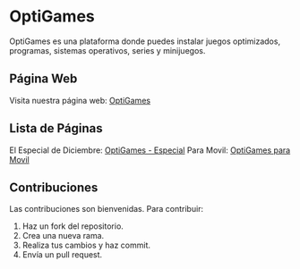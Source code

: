 # OptiGames

OptiGames es una plataforma donde puedes instalar juegos optimizados, programas, sistemas operativos, series y minijuegos.

## Página Web

Visita nuestra página web: [OptiGames](https://optigames-project.github.io/OptiGames/)

## Lista de Páginas
El Especial de Diciembre: [OptiGames - Especial](https://optigames-project.github.io/OptiGames/events/diciembre.html)
Para Movil: [OptiGames para Movil](https://optigames-project.github.io/OptiGames/mobile)

## Contribuciones

Las contribuciones son bienvenidas. Para contribuir:

1. Haz un fork del repositorio.
2. Crea una nueva rama.
3. Realiza tus cambios y haz commit.
4. Envía un pull request.

